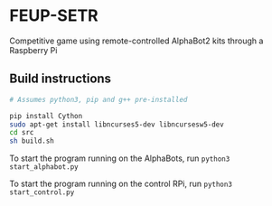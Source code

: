 # FEUP-SETR

Competitive game using remote-controlled AlphaBot2 kits through a Raspberry Pi

## Build instructions

```bash
# Assumes python3, pip and g++ pre-installed

pip install Cython
sudo apt-get install libncurses5-dev libncursesw5-dev
cd src
sh build.sh
```

To start the program running on the AlphaBots, run ```python3 start_alphabot.py```

To start the program running on the control RPi, run ```python3 start_control.py```
